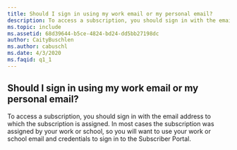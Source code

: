 ```yaml
---
title: Should I sign in using my work email or my personal email?
description: To access a subscription, you should sign in with the email address to which the subscription is assigned. In most cases the...
ms.topic: include
ms.assetid: 68d39644-b5ce-4824-bd24-dd5bb27198dc
author: CaityBuschlen
ms.author: cabuschl
ms.date: 4/3/2020
ms.faqid: q1_1
---
```


## Should I sign in using my work email or my personal email?

To access a subscription, you should sign in with the email address to which the subscription is assigned. In most cases the subscription was assigned by your work or school, so you will want to use your work or school email and credentials to sign in to the Subscriber Portal.
